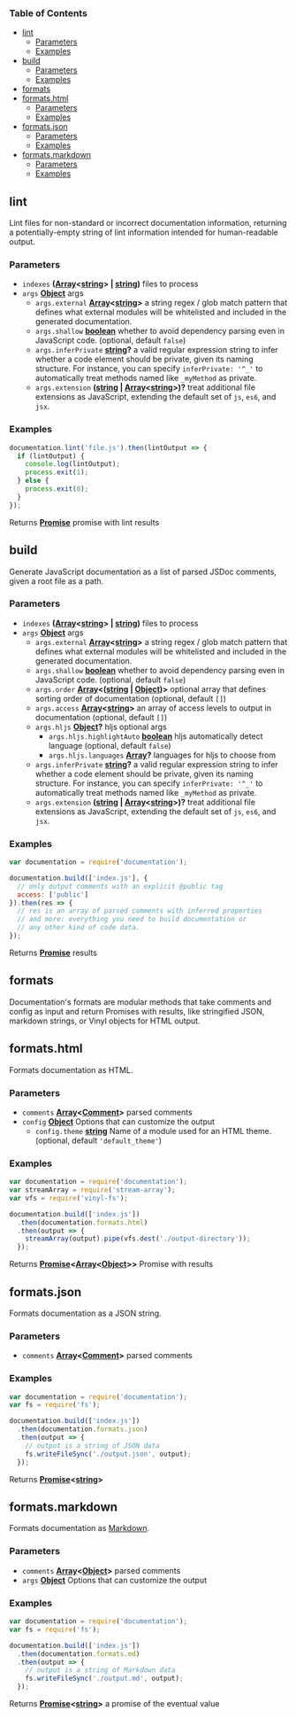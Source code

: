 <!-- Generated by documentation.js. Update this documentation by updating the source code. -->

### Table of Contents

-   [lint][1]
    -   [Parameters][2]
    -   [Examples][3]
-   [build][4]
    -   [Parameters][5]
    -   [Examples][6]
-   [formats][7]
-   [formats.html][8]
    -   [Parameters][9]
    -   [Examples][10]
-   [formats.json][11]
    -   [Parameters][12]
    -   [Examples][13]
-   [formats.markdown][14]
    -   [Parameters][15]
    -   [Examples][16]

## lint

Lint files for non-standard or incorrect documentation
information, returning a potentially-empty string
of lint information intended for human-readable output.

### Parameters

-   `indexes` **([Array][17]&lt;[string][18]> | [string][18])** files to process
-   `args` **[Object][19]** args
    -   `args.external` **[Array][17]&lt;[string][18]>** a string regex / glob match pattern
        that defines what external modules will be whitelisted and included in the
        generated documentation.
    -   `args.shallow` **[boolean][20]** whether to avoid dependency parsing
        even in JavaScript code. (optional, default `false`)
    -   `args.inferPrivate` **[string][18]?** a valid regular expression string
        to infer whether a code element should be private, given its naming structure.
        For instance, you can specify `inferPrivate: '^_'` to automatically treat
        methods named like `_myMethod` as private.
    -   `args.extension` **([string][18] \| [Array][17]&lt;[string][18]>)?** treat additional file extensions
        as JavaScript, extending the default set of `js`, `es6`, and `jsx`.

### Examples

```javascript
documentation.lint('file.js').then(lintOutput => {
  if (lintOutput) {
    console.log(lintOutput);
    process.exit(1);
  } else {
    process.exit(0);
  }
});
```

Returns **[Promise][21]** promise with lint results

## build

Generate JavaScript documentation as a list of parsed JSDoc
comments, given a root file as a path.

### Parameters

-   `indexes` **([Array][17]&lt;[string][18]> | [string][18])** files to process
-   `args` **[Object][19]** args
    -   `args.external` **[Array][17]&lt;[string][18]>** a string regex / glob match pattern
        that defines what external modules will be whitelisted and included in the
        generated documentation.
    -   `args.shallow` **[boolean][20]** whether to avoid dependency parsing
        even in JavaScript code. (optional, default `false`)
    -   `args.order` **[Array][17]&lt;([string][18] \| [Object][19])>** optional array that
        defines sorting order of documentation (optional, default `[]`)
    -   `args.access` **[Array][17]&lt;[string][18]>** an array of access levels
        to output in documentation (optional, default `[]`)
    -   `args.hljs` **[Object][19]?** hljs optional args
        -   `args.hljs.highlightAuto` **[boolean][20]** hljs automatically detect language (optional, default `false`)
        -   `args.hljs.languages` **[Array][17]?** languages for hljs to choose from
    -   `args.inferPrivate` **[string][18]?** a valid regular expression string
        to infer whether a code element should be private, given its naming structure.
        For instance, you can specify `inferPrivate: '^_'` to automatically treat
        methods named like `_myMethod` as private.
    -   `args.extension` **([string][18] \| [Array][17]&lt;[string][18]>)?** treat additional file extensions
        as JavaScript, extending the default set of `js`, `es6`, and `jsx`.

### Examples

```javascript
var documentation = require('documentation');

documentation.build(['index.js'], {
  // only output comments with an explicit @public tag
  access: ['public']
}).then(res => {
  // res is an array of parsed comments with inferred properties
  // and more: everything you need to build documentation or
  // any other kind of code data.
});
```

Returns **[Promise][21]** results

## formats

Documentation's formats are modular methods that take comments
and config as input and return Promises with results,
like stringified JSON, markdown strings, or Vinyl objects for HTML
output.

## formats.html

Formats documentation as HTML.

### Parameters

-   `comments` **[Array][17]&lt;[Comment][22]>** parsed comments
-   `config` **[Object][19]** Options that can customize the output
    -   `config.theme` **[string][18]** Name of a module used for an HTML theme. (optional, default `'default_theme'`)

### Examples

```javascript
var documentation = require('documentation');
var streamArray = require('stream-array');
var vfs = require('vinyl-fs');

documentation.build(['index.js'])
  .then(documentation.formats.html)
  .then(output => {
    streamArray(output).pipe(vfs.dest('./output-directory'));
  });
```

Returns **[Promise][21]&lt;[Array][17]&lt;[Object][19]>>** Promise with results

## formats.json

Formats documentation as a JSON string.

### Parameters

-   `comments` **[Array][17]&lt;[Comment][22]>** parsed comments

### Examples

```javascript
var documentation = require('documentation');
var fs = require('fs');

documentation.build(['index.js'])
  .then(documentation.formats.json)
  .then(output => {
    // output is a string of JSON data
    fs.writeFileSync('./output.json', output);
  });
```

Returns **[Promise][21]&lt;[string][18]>** 

## formats.markdown

Formats documentation as
[Markdown][23].

### Parameters

-   `comments` **[Array][17]&lt;[Object][19]>** parsed comments
-   `args` **[Object][19]** Options that can customize the output

### Examples

```javascript
var documentation = require('documentation');
var fs = require('fs');

documentation.build(['index.js'])
  .then(documentation.formats.md)
  .then(output => {
    // output is a string of Markdown data
    fs.writeFileSync('./output.md', output);
  });
```

Returns **[Promise][21]&lt;[string][18]>** a promise of the eventual value

[1]: #lint

[2]: #parameters

[3]: #examples

[4]: #build

[5]: #parameters-1

[6]: #examples-1

[7]: #formats

[8]: #formatshtml

[9]: #parameters-2

[10]: #examples-2

[11]: #formatsjson

[12]: #parameters-3

[13]: #examples-3

[14]: #formatsmarkdown

[15]: #parameters-4

[16]: #examples-4

[17]: https://developer.mozilla.org/docs/Web/JavaScript/Reference/Global_Objects/Array

[18]: https://developer.mozilla.org/docs/Web/JavaScript/Reference/Global_Objects/String

[19]: https://developer.mozilla.org/docs/Web/JavaScript/Reference/Global_Objects/Object

[20]: https://developer.mozilla.org/docs/Web/JavaScript/Reference/Global_Objects/Boolean

[21]: https://developer.mozilla.org/docs/Web/JavaScript/Reference/Global_Objects/Promise

[22]: https://developer.mozilla.org/docs/Web/API/Comment/Comment

[23]: http://daringfireball.net/projects/markdown/
